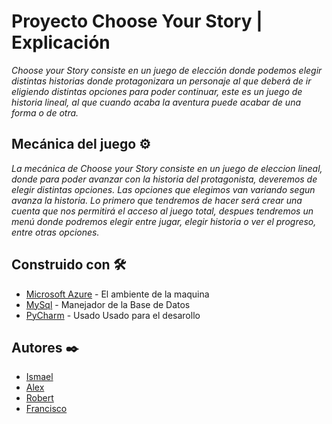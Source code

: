 # Proyecto Choose Your Story | Explicación

_Choose your Story consiste en un juego de elección donde podemos elegir distintas historias donde protagonizara un personaje al que deberá de ir eligiendo distintas opciones para poder continuar, este es un juego de historia lineal, al que cuando acaba la aventura puede acabar de una forma o de otra._


## Mecánica del juego ⚙️

_La mecánica de Choose your Story consiste en un juego de eleccion lineal, donde para poder avanzar con la historia del protagonista, deveremos de elegir distintas opciones. Las opciones que elegimos van variando segun avanza la historia. Lo primero que tendremos de hacer será crear una cuenta que nos permitirá el acceso al juego total, despues tendremos un menú donde podremos elegir entre jugar, elegir historia o ver el progreso, entre otras opciones._


## Construido con 🛠️

* [Microsoft Azure](https://azure.microsoft.com/es-es/free/search/) - El ambiente de la maquina
* [MySql](https://www.mysql.com) - Manejador de la Base de Datos
* [PyCharm](https://www.jetbrains.com/es-es/pycharm/) - Usado Usado para el desarollo


## Autores ✒️

* [Ismael](https://github.com/itsJRillo)
* [Alex](https://github.com/AlexPozas)
* [Robert](https://github.com/itsSanchez)
* [Francisco](https://github.com/moralespaco)

